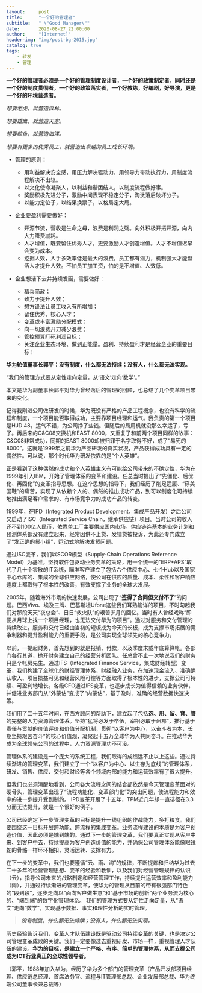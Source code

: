 ```yaml
---
layout:     post
title:      "一个好的管理者"
subtitle:   " \"Good Manager\""
date:       2020-08-27 22:00:00
author:     "[Internet]"
header-img: "img/post-bg-2015.jpg"
catalog: true
tags:
    - 转发
    - 管理
---
```


**一个好的管理者必须是一个好的管理制度设计者，一个好的政策制定者，同时还是一个好的制度贯彻者，一个好的政策落实者，一个好教练，好编剧，好导演，更是一个好的环境营造者。**


*想要老虎，就营造森林。*

*想要雄鹰，就营造天空。*

*想要鲸鱼，就营造海洋。*

*想要有更多的优秀员工，就营造出卓越的员工成长环境。*

- 管理的原则：
  - 用利益解决安全感，用压力解决驱动力，用领导力带动执行力，用制度流程解决不出轨。
  - 以文化使命凝聚人，以利益和谐团结人，以制度流程做好事。
  - 奖励积极先进分子，激励中间表现不稳定分子，淘汰落后破坏分子。
  - 以能力定位子，以结果换票子，以格局定大局。

- 企业要盈利需要做好：
  - 开源节流，营收是生命之母，浪费是利润之殇。向外积极开拓开源，向内大力降费减耗。
  - 人才增值，既要留住优秀人才，更要激励人才创造增值。人才不增值迟早会变为成本。
  - 挖掘人效，人手多效率低是最大的浪费，员工都有潜力，机制强大才能盘活人才提升人效。不怕员工加工资，怕的是不增值、人效低。

- 企业想活下去并持续发函，需要做好：
  - 精兵简政；
  - 致力于提升人效；
  - 想方设法让员工收入有所增加；
  - 留住优秀、核心人才；
  - 变革或丰富激励分配模式；
  - 向一切浪费开刀减少浪费；
  - 管控预算盯死利润目标；
  - 关注企业生态环境、做到正能量。盈利、持续盈利才是经营企业的重要目标！

**华为轮值董事长郭平：没有制度，什么都无法持续；没有人，什么都无法实现。**

“我们的管理方式要从定性走向定量，从‘语文’走向‘数学’。”

本文是华为副董事长郭平对华为曾经落后的管理的回顾，也总结了几个变革项目带来的变化。

记得我刚进公司做研发的时候，华为既没有严格的产品工程概念，也没有科学的流程和制度，一个项目能否取得成功，主要靠项目经理和运气。我负责的第一个项目是HJD 48，运气不错，为公司挣了些钱。但随后的局用机就没那么幸运了，亏了。再后来的C&C08交换机和EAST 8000，又重复了和前两个项目同样的故事：C&C08非常成功，同期的EAST 8000却被归罪于名字取得不好，成了“易死的8000”。这就是1999年之前华为产品研发的真实状况，产品获得成功具有一定的偶然性。可以说，那个时代华为研发依靠的是“个人英雄”。

正是看到了这种偶然的成功和个人英雄主义有可能给公司带来的不确定性，华为在1999年引入IBM，开始了管理体系的变革和建设。任总当时提出了“先僵化、后优化、再固化”的变革指导思想。在这个思想的指导下，我们经历了削足适履、“穿美国鞋”的痛苦，实现了从依赖个人的、偶然的推出成功产品，到可以制度化可持续地推出满足客户需求的、有市场竞争力的成功产品的转变。

1999年，在IPD（Integrated Product Development，集成产品开发）之后公司又启动了ISC（Integrated Service Chain，继承供应链）项目。当时公司的收入还不到100亿人民币，依靠单工厂主要供应国内市场。供应链连基本的业务计划和预测体系都没有建立起来，经常因供不上货、发错货被投诉，为此还专门成立了“发正确的货小组”，运动式地解决发货问题。

通过ISC变革，我们以SCOR模型（Supply-Chain Operations Reference Model）为基准，坚持软件包驱动业务变革的策略，用一个统一的“ERP+APS”取代了几十个零散的IT系统，瞄准客户建立了包括六个供应中心、七个Hub以及国家中心仓库的、集成的全球供应网络，使公司在供应的质量、成本、柔性和客户响应速度上都取得了根本性的改善，有效支撑了业务的全球大发展。

2005年，随着海外市场的快速发展，公司出现了“**签得了合同但交付不了**”的问题。巴西Vivo、埃及三牌、巴基斯坦Ufone这些我们耳熟能详的项目，不时勾起我们对那段天天“夜总会”、日日“救火队”的艰苦岁月的回忆。当时有人曾经戏称“即便从月球上找一个项目经理，也无法交付华为的项目”。通过对服务和交付管理的持续改进，服务和交付已经由当初的短板成为今天的长板，成为支撑市场拓展的竞争利器和提升盈利能力的重要手段，是公司实现全球领先的核心竞争力。

以前，一提起财务，首先想到的就是报销、付款，以及季度末或年底算算帐。各部门各行其道，抛开财务建立自己的经营分析团队。任总曾不止一次地说我们的财务只是个帐房先生。通过IFS（Integrated Finance Service，集成财经转型）变革，我们构建了全球化的财经管理体系，财经融入业务，在加速现金流入、准确确认收入、项目损益可见和经营风险可控等方面取得了根本性的进步，支撑公司可持续、可盈利地增长。各级CFO通过IFS变革，也逐步成长为值得信赖的业务伙伴，并促进业务部门从“外蒙估”变成了“内蒙估”，基于及时、准确的经营数据快速决策。

我们用了二十五年时间，在西方顾问的帮助下，建立起了包括**选、用、留、育、管**的完整的人力资源管理体系。坚持“猛将必发于卒伍，宰相必取于州郡”，推行基于责任与贡献的价值评价和价值分配机制，贯彻“以客户为中心，以奋斗者为本，长期坚持艰苦奋斗”的核心价值观，凝聚起十五万全球华为人共同奋斗。在推动华为成为全球领先公司的过程中，人力资源管理功不可没。

管理体系的建设是一个庞大的系统工程，我们取得的成绩远不止以上这些。通过持续渐进的管理变革，我们建立了一个“以客户为中心、以生存为底线”的管理体系，研发、销售、供应、交付和财经等各个领域内部的能力和运营效率有了很大提升。

但我们也必须清醒地看到，公司各大流程之间的结合部依然是今天管理变革面对的硬骨头，管理变革出现了“流程功能化、变革部门化”的突出问题，使流程能力和效率的进一步提升受到制约。
IPD变革开展了十五年，TPM近几年却一直徘徊在3.3分而无法提升，就是一个很好的例子。

公司已经确定下一步管理变革的目标是提升一线组织的作战能力，多打粮食。我们要围绕这一目标开展跨功能、跨流程的集成变革。业务流程建设的本质是为客户创造价值，因此必须是端到端的。通过下一步的管理变革，我们要真正实现从客户中来、到客户中去，持续提高为客户创造价值的能力，并确保公司管理体系能像眼镜蛇的骨骼一样环环相扣、灵活运转、支撑有力。

在下一步的变革中，我们也要遵循“云、雨、沟”的规律，不断提炼和归纳华为过去二十多年的经营管理思想、变革的经验和教训，以及我们对经营管理规律的认识（云），指导公司未来的战略制定和经营管理工作，持续提升运营效率和盈利能力（雨），并通过持续渐进的管理变革，使华为的管理从目前的带有很强部门特色的“段到段”，逐步走向以“面向客户做生意”和“基于市场的创新”两个业务流为核心的、“端到端”的数字化管理体系。 我们的管理方式要从定性走向定量，从“语文”走向“数学”，实现基于数据、事实和理性分析的实时管理。

> ***没有制度，什么都无法持续；没有人，什么都无法实现。***

历史经验告诉我们，变革人才队伍建设既是驱动公司持续变革的关键，也是决定公司管理变革成败的关键。我们一定要像过去重视研发、市场一样，重视管理人才队伍的建设。**华为的目标，是建立一个严格、有序、简单的管理体系，从而支撑公司成为ICT行业真正的全球性领导者。**

（郭平，1988年加入华为，经历了华为多个部门的管理变革（产品开发部项目经理、供应链总经理、首席法务官、流程与IT管理部总裁、企业发展部总裁、华为终端公司董事长兼总裁等）